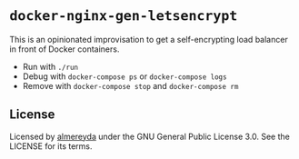 # `docker-nginx-gen-letsencrypt`

This is an opinionated improvisation to get a self-encrypting load balancer in front of Docker containers.

* Run with `./run`
* Debug with `docker-compose ps` or `docker-compose logs`
* Remove with `docker-compose stop` and `docker-compose rm`

## License

Licensed by [almereyda](https://almereyda.de/) under the GNU General Public License 3.0. See the LICENSE for its terms.
